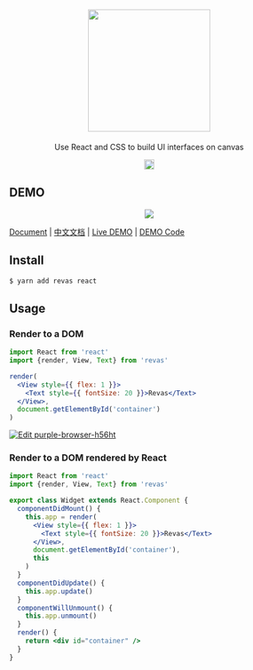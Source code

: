 <h1 align="center">
<img src="https://user-images.githubusercontent.com/5719833/74748305-3fb20680-52a3-11ea-81c3-98804dceb602.png" width=220 />
</h1>

<p align="center">
  Use React and CSS to build UI interfaces on canvas
</p>

<p align="center">
  <a href="https://badge.fury.io/js/revas">
    <img src="https://badge.fury.io/js/revas.svg" alt="npm version" height="18">
  </a>
</p>

## DEMO

<p align="center">
  <img src="https://user-images.githubusercontent.com/5719833/81006150-9b8f3300-8e81-11ea-8cb1-08de6550ea03.png" />
</p>

[Document](https://github.com/pinqy520/revas/blob/master/doc/API.md) | [中文文档](https://github.com/pinqy520/revas/blob/master/doc/README-zh.md) | [Live DEMO](https://pinqy520.github.io/demo/revas-pwa/) | [DEMO Code](https://github.com/pinqy520/revas/blob/master/src/develop/App.tsx)

## Install

``` bash
$ yarn add revas react
```
## Usage

### Render to a DOM
```jsx
import React from 'react'
import {render, View, Text} from 'revas'

render(
  <View style={{ flex: 1 }}>
    <Text style={{ fontSize: 20 }}>Revas</Text>
  </View>,
  document.getElementById('container')
)
```
[![Edit purple-browser-h56ht](https://codesandbox.io/static/img/play-codesandbox.svg)](https://codesandbox.io/s/purple-browser-h56ht?fontsize=14&hidenavigation=1&theme=dark)

### Render to a DOM rendered by React
```jsx
import React from 'react'
import {render, View, Text} from 'revas'

export class Widget extends React.Component {
  componentDidMount() {
    this.app = render(
      <View style={{ flex: 1 }}>
        <Text style={{ fontSize: 20 }}>Revas</Text>
      </View>,
      document.getElementById('container'),
      this
    )
  }
  componentDidUpdate() {
    this.app.update()
  }
  componentWillUnmount() {
    this.app.unmount()
  }
  render() {
    return <div id="container" />
  }
}
```

